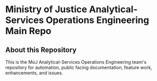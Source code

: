 # Ministry of Justice Analytical-Services Operations Engineering Main Repo

## About this Repository

This is the MoJ Analytical-Services Operations Engineering team's repository for automation, public facing documentation, feature work, enhancements, and issues.

